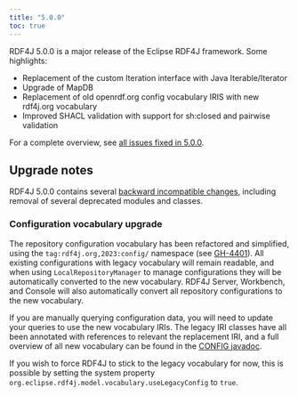 ```yaml
---
title: "5.0.0"
toc: true
---
```

RDF4J 5.0.0 is a major release of the Eclipse RDF4J framework. Some highlights:

- Replacement of the custom Iteration interface with Java Iterable/Iterator
- Upgrade of MapDB
- Replacement of old openrdf.org config vocabulary IRIS with new rdf4j.org vocabulary
- Improved SHACL validation with support for sh:closed and pairwise validation

For a complete overview, see [all issues fixed in 5.0.0](https://github.com/eclipse/rdf4j/milestone/80?closed=1).

## Upgrade notes

RDF4J 5.0.0 contains several [backward incompatible
changes](https://github.com/eclipse/rdf4j/issues?q=is%3Aclosed+is%3Aissue+label%3A%22%E2%9B%94+Not+backwards+compatible%22+milestone%3A%225.0.0%22), including removal of several deprecated modules and classes.

### Configuration vocabulary upgrade

The repository configuration vocabulary has been refactored and simplified, using the `tag:rdf4j.org,2023:config/` namespace (see [GH-4401](https://github.com/eclipse-rdf4j/rdf4j/issues/4401)). All existing configurations with legacy vocabulary will remain readable, and when using `LocalRepositoryManager` to manage configurations they will be automatically converted to the new vocabulary. RDF4J Server, Workbench, and Console will also automatically convert all repository configurations to the new vocabulary.

If you are manually querying configuration data, you will need to update your queries to use the new vocabulary IRIs. The legacy IRI classes have all been annotated with references to relevant the replacement IRI, and a full overview of all new vocabulary can be found in the [CONFIG javadoc](/javadoc/latest/org/eclipse/rdf4j/model/vocabulary/CONFIG.html).

If you wish to force RDF4J to stick to the legacy vocabulary for now, this is possible by setting the system property `org.eclipse.rdf4j.model.vocabulary.useLegacyConfig` to `true`.

